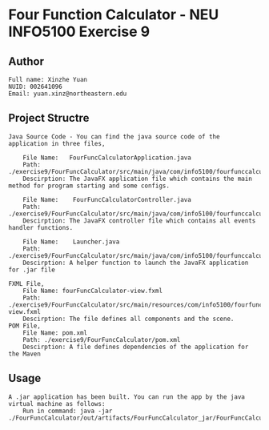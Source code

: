 # Four Function Calculator - NEU INFO5100 Exercise 9

## Author
    Full name: Xinzhe Yuan
    NUID: 002641096
    Email: yuan.xinz@northeastern.edu

## Project Structre
    Java Source Code - You can find the java source code of the application in three files,

        File Name:   FourFuncCalculatorApplication.java  
        Path:         ./exercise9/FourFuncCalculator/src/main/java/com/info5100/fourfunccalculator/FourFuncCalculatorApplication.java
        Descirption: The JavaFX application file which contains the main method for program starting and some configs.

        File Name:    FourFuncCalculatorController.java
        Path:         ./exercise9/FourFuncCalculator/src/main/java/com/info5100/fourfunccalculator/FourFuncCalculatorController.java
        Descirption: The JavaFX controller file which contains all events handler functions.

        File Name:    Launcher.java
        Path: ./exercise9/FourFuncCalculator/src/main/java/com/info5100/fourfunccalculator/Launcher.java
        Descirption: A helper function to launch the JavaFX application for .jar file

    FXML File,
        File Name: fourFuncCalculator-view.fxml
        Path: ./exercise9/FourFuncCalculator/src/main/resources/com/info5100/fourfunccalculator/fourFuncCalculator-view.fxml
        Descirption: The file defines all components and the scene.
    POM File,
        File Name: pom.xml
        Path: ./exercise9/FourFuncCalculator/pom.xml
        Descirption: A file defines dependencies of the application for the Maven

## Usage
    A .jar application has been built. You can run the app by the java virtual machine as follows:
        Run in command: java -jar ./FourFuncCalculator/out/artifacts/FourFuncCalculator_jar/FourFuncCalculator.jar
## 
